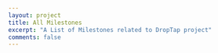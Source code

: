 ```yaml
---
layout: project
title: All Milestones
excerpt: "A List of Milestones related to DropTap project"
comments: false
---
```

